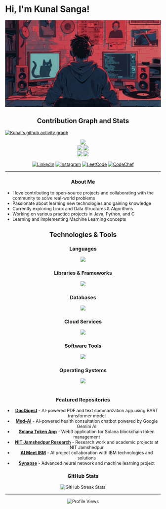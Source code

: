# Hi, I'm Kunal Sanga!

<div align="center">
  <img src="coder.gif" width="600"/>
</div>


<!-- Activity Graph and Stats -->
<h2 align="center">Contribution Graph and Stats</h2>

[![Kunal's github activity graph](https://github-readme-activity-graph.vercel.app/graph?username=kunalsanga&theme=react-dark&hide_border=true&area=true&cache_seconds=86400)](https://github.com/ashutosh00710/github-readme-activity-graph)

<div align="center">
  <img src="https://github-profile-summary-cards.vercel.app/api/cards/profile-details?username=kunalsanga&theme=radical&cache_seconds=86400&v=2025" />
</div>

<div align="center">
  <img height="180em" src="https://github-profile-summary-cards.vercel.app/api/cards/repos-per-language?username=kunalsanga&theme=radical&cache_seconds=86400&v=2025"/>
  <img height="180em" src="https://github-profile-summary-cards.vercel.app/api/cards/most-commit-language?username=kunalsanga&theme=radical&cache_seconds=86400&v=2025"/>
</div>

<div align="center">
  <img height="180em" src="https://github-profile-summary-cards.vercel.app/api/cards/stats?username=kunalsanga&theme=radical&cache_seconds=86400&v=2025"/>
  <img height="180em" src="https://github-profile-summary-cards.vercel.app/api/cards/productive-time?username=kunalsanga&theme=radical&cache_seconds=86400&v=2025"/>
</div>



<!-- Social Media Badges -->
<div align="center">
  
  [![LinkedIn](https://img.shields.io/badge/LinkedIn-0077B5?style=for-the-badge&logo=linkedin&logoColor=white)](https://www.linkedin.com/in/kunal-sanga-67323a285/)
  [![Instagram](https://img.shields.io/badge/Instagram-E4405F?style=for-the-badge&logo=instagram&logoColor=white)](https://www.instagram.com/kunal_sanga_/)
  [![LeetCode](https://img.shields.io/badge/LeetCode-FFA116?style=for-the-badge&logo=LeetCode&logoColor=black)](https://leetcode.com/u/kunal_sanga_/)
  [![CodeChef](https://img.shields.io/badge/CodeChef-%23964B00.svg?style=for-the-badge&logo=CodeChef&logoColor=white)](https://www.codechef.com/users/kunalsanga07)
  
  
</div>



---

<div align="center">

### **About Me**

</div>

- I love contributing to open-source projects and collaborating with the community to solve real-world problems
- Passionate about learning new technologies and gaining knowledge
- Currently exploring Linux and Data Structures & Algorithms
- Working on various practice projects in Java, Python, and C
- Learning and implementing Machine Learning concepts

<div align="center">

## **Technologies & Tools**

</div>

<div align="center">

### **Languages**
  <a href="https://skillicons.dev">
      <img src="https://skillicons.dev/icons?i=js,ts,python,java,c,cpp" />
  </a>
      
    
  ### **Libraries & Frameworks**
  <a href="https://skillicons.dev">
    <img src="https://skillicons.dev/icons?i=react,next,tailwind,bootstrap,vercel,express,nodejs,npm,vite" />
  </a>

    
  ### **Databases**
  <a href="https://skillicons.dev">
    <img src="https://skillicons.dev/icons?i=postgres,mysql,mongo,firebase,sqlite" />
  </a>


   ### **Cloud Services**
  <a href="https://skillicons.dev">
    <img src="https://skillicons.dev/icons?i=aws,gcp,vercel" />
  </a>
   
    
  ### **Software Tools**
  <a href="https://skillicons.dev">
    <img src="https://skillicons.dev/icons?i=git,github,webstorm,pycharm,figma,selenium,vscode,blender,docker,unity" />
  </a>

### **Operating Systems**
<a href="https://skillicons.dev">
  <img src="https://skillicons.dev/icons?i=linux,windows" />
</a>

</div>
<br/>

<div align="center">

### **Featured Repositories**

</div>

<div align="center">

- [**DocDigest**](https://github.com/kunalsanga/DocDigest.git) - AI-powered PDF and text summarization app using BART transformer model
- [**Med-AI**](https://github.com/kunalsanga/Med-AI.git) - AI-powered health consultation chatbot powered by Google Gemini AI
- [**Solana Token App**](https://github.com/kunalsanga/Solana-token-app.git) - Web3 application for Solana blockchain token management
- [**NIT Jamshedpur Research**](https://github.com/kunalsanga/NIT-Jamshedpur-Research-work.git) - Research work and academic projects at NIT Jamshedpur
- [**AI Meet IBM**](https://github.com/kunalsanga/AI-Meet-IBM.git) - AI project collaboration with IBM technologies and solutions
- [**Synapse**](https://github.com/kunalsanga/Synapse.git) - Advanced neural network and machine learning project

<div align="center">

### **GitHub Stats**

</div>

<!-- GitHub Streak Stats -->
<div align="center">
  <img src="https://github-readme-streak-stats.herokuapp.com/?user=kunalsanga&theme=radical&hide_border=true&background=0D1117&stroke=58A6FF&ring=58A6FF&fire=58A6FF&currStreakNum=C9D1D9&sideNums=C9D1D9&currStreakLabel=58A6FF&sideLabels=C9D1D9&dates=C9D1D9&cache_seconds=86400&v=2025" alt="GitHub Streak Stats" width="700px">
</div>

---

<div align="center">
  <img src="https://komarev.com/ghpvc/?username=kunalsanga&style=flat-square&color=blue" alt="Profile Views"/>
</div> 
